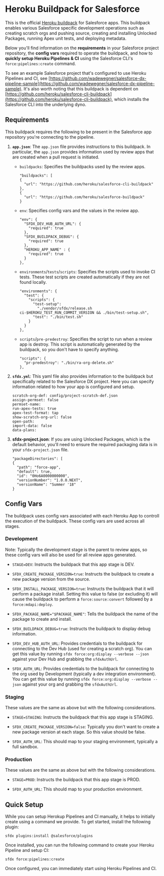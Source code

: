 # Heroku Buildpack for Salesforce

This is the official [Heroku buildpack](http://devcenter.heroku.com/articles/buildpacks) for Salesforce apps.
This buildpack enables various Salesforce specific development operations such as creating scratch orgs and pushing source, creating and installing Unlocked Packages, running Apex unit tests, and deploying metadata.

Below you'll find information on the **requirements** in your Salesforce project repository, the **config vars** required to operate the buildpack, and how to **quickly setup Heroku Pipelines & CI** using the Salesforce CLI's `force:pipelines:create` command.

To see an example Salesforce project that's configured to use Heroku Pipelines and CI, see [https://github.com/wadewegner/salesforce-dx-pipeline-sample](https://github.com/wadewegner/salesforce-dx-pipeline-sample). It's also worth noting that this buildpack is dependent on [https://github.com/heroku/salesforce-cli-buildpack](https://github.com/heroku/salesforce-cli-buildpack), which installs the Salesforce CLI into the underlying dyno.

## Requirements

This buildpack requires the following to be present in the Salesforce app repository you're connecting to the pipeline.

1. **`app.json`**: The `app.json` file provides instructions to this buildpack. In particular, the `app.json` provides information used by review apps that are created when a pull request is initiated.

    - `buildpacks`: Specifies the buildpacks used by the review apps.
      ```
      "buildpacks": [
      {
        "url": "https://github.com/heroku/salesforce-cli-buildpack"
      },
      {
        "url": "https://github.com/heroku/salesforce-buildpack"
      }
      ```

    - `env`: Specifies config vars and the values in the review app.

      ```
      "env": {
        "SFDX_DEV_HUB_AUTH_URL": {
          "required": true
        },
        "SFDX_BUILDPACK_DEBUG": {
          "required": true
        },
        "HEROKU_APP_NAME" : {
          "required": true
        }
      },
      ```

    - `environments`/`tests`/`scripts`: Specifies the scripts used to invoke CI tests. These test scripts are created automatically if they are not found locally.

      ```
      "environments": {
        "test": {
          "scripts": {
            "test-setup":
              "./vendor/sfdx/release.sh ci-$HEROKU_TEST_RUN_COMMIT_VERSION && ./bin/test-setup.sh",
            "test": "./bin/test.sh"
          }
        }
      },
      ```

    - `scripts`/`pre-predestroy`: Specifies the script to run when a review app is destroy. This script is automatically generated by the buildpack, so you don't have to specify anything.

      ```
      "scripts": {
        "pr-predestroy": "./bin/ra-org-delete.sh"
      },
      ```

2. **`sfdx.yml`**: This yaml file also provides information to the buildpack but specifically related to the Salesforce DX project. Here you can specify information related to how your app is configured and setup.

    ```
    scratch-org-def: config/project-scratch-def.json
    assign-permset: false
    permset-name:
    run-apex-tests: true
    apex-test-format: tap
    show-scratch-org-url: false
    open-path: 
    import-data: false
    data-plans:
    ```

3. **sfdx-project.json**: If you are using Unlocked Packages, which is the default behavior, you'll need to ensure the required packaging data is in your `sfdx-project.json` file.

    ```
    "packageDirectories": [
    {
      "path": "force-app",
      "default": true,
      "id": "0Ho6A0000000000",
      "versionNumber": "1.0.0.NEXT",
      "versionName": "Summer '18"
    }
    ```

## Config Vars

The buildpack uses config vars associated with each Heroku App to controll the execution of the buildpack. These config vars are used across all stages.

### Development

Note: Typically the development stage is the parent to review apps, so these config vars will also be used for all review apps generated.

- `STAGE=DEV`: Instructs the buildpack that this app stage is DEV.

- `SFDX_CREATE_PACKAGE_VERSION=true`: Instructs the buildpack to create a new package version from the source. 

- `SFDX_INSTALL_PACKAGE_VERSION=true`: Instructs the buildpack that it will perform a package install. Setting this value to false (or excluding it) will cause the buildpack to perform a `force:source:convert` followed by a `force:mdapi:deploy`.

- `SFDX_PACKAGE_NAME="$PACKAGE_NAME"`: Tells the buildpack the name of the package to create and install.

- `SFDX_BUILDPACK_DEBUG=true`: Instructs the buildpack to display debug information.

- `SFDX_DEV_HUB_AUTH_URL`: Provides credentials to the buildpack for connecting to the Dev Hub (used for creating a scratch org). You can get this value by running `sfdx force:org:display --verbose --json` against your Dev Hub and grabbing the `sfdxAuthUrl`.

- `SFDX_AUTH_URL`: Provides credentials to the buildpack for connecting to the org used by Development (typically a dev integration environment). You can get this value by running `sfdx force:org:display --verbose --json` against your org and grabbing the `sfdxAuthUrl`.

### Staging

These values are the same as above but with the following considerations.

- `STAGE=STAGING`: Instructs the buildpack that this app stage is STAGING.

- `SFDX_CREATE_PACKAGE_VERSION=false`: Typically you don't want to create a new package version at each stage. So this value should be false.

- `SFDX_AUTH_URL`: This should map to your staging environment, typically a full sandbox.

### Production

These values are the same as above but with the following considerations.

- `STAGE=PROD`: Instructs the buildpack that this app stage is PROD.

- `SFDX_AUTH_URL`: This should map to your production environment.

## Quick Setup 

While you can setup Herokup Pipelines and CI manually, it helps to initially create using a command we provide. To get started, install the following plugin:

`sfdx plugins:install @salesforce/plugins`

Once installed, you can run the following command to create your Heroku Pipeline and setup CI:

`sfdx force:pipelines:create `

Once configured, you can immediately start using Heroku Pipelines and CI.